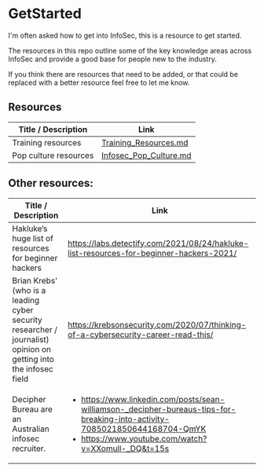 # GetStarted
I'm often asked how to get into InfoSec, this is a resource to get started.

The resources in this repo outline some of the key knowledge areas across InfoSec and provide a good base for people new to the industry.

If you think there are resources that need to be added, or that could be replaced with a better resource feel free to let me know.

## Resources
| Title / Description | Link|
| --- | --- |
| Training resources | [Training_Resources.md](./Training_Resources.md)
| Pop culture resources | [Infosec_Pop_Culture.md](./InfoSec_Pop_Culture.md)

## Other resources:
| Title / Description | Link|
| --- | --- |
| Hakluke’s huge list of resources for beginner hackers |  https://labs.detectify.com/2021/08/24/hakluke-list-resources-for-beginner-hackers-2021/|
| Brian Krebs' (who is a leading cyber security researcher / journalist) opinion on getting into the infosec field | https://krebsonsecurity.com/2020/07/thinking-of-a-cybersecurity-career-read-this/
| Decipher Bureau are an Australian infosec recruiter. | <ul><li>https://www.linkedin.com/posts/sean-williamson-_decipher-bureaus-tips-for-breaking-into-activity-7085021850644168704-QmYK <li>https://www.youtube.com/watch?v=XXomull-_DQ&t=15s  |
